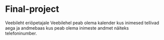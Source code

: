# Final-project
Veebileht eriõpetajale
Veebilehel peab olema kalender kus inimesed tellivad aega ja andmebaas kus peab olema inimeste andmet näiteks telefoninumber.
